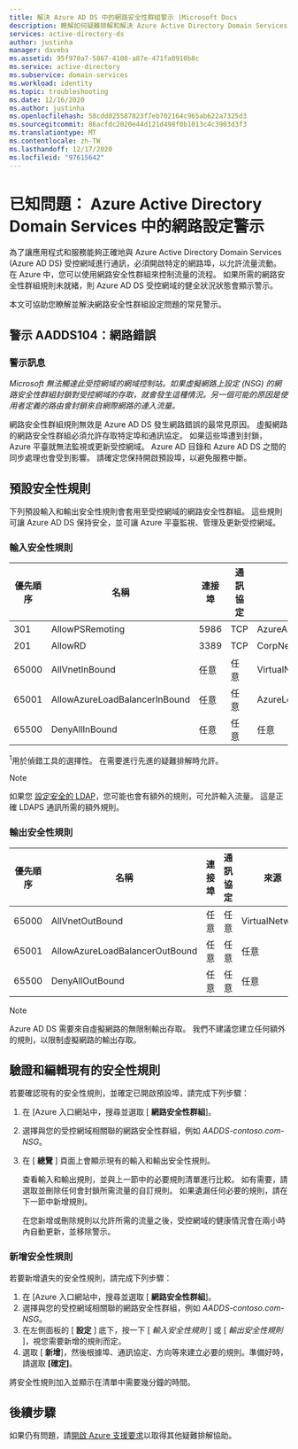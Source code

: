 ```yaml
---
title: 解決 Azure AD DS 中的網路安全性群組警示 |Microsoft Docs
description: 瞭解如何疑難排解和解決 Azure Active Directory Domain Services 的網路安全性群組設定警示
services: active-directory-ds
author: justinha
manager: daveba
ms.assetid: 95f970a7-5867-4108-a87e-471fa0910b8c
ms.service: active-directory
ms.subservice: domain-services
ms.workload: identity
ms.topic: troubleshooting
ms.date: 12/16/2020
ms.author: justinha
ms.openlocfilehash: 58cdd025587823f7eb702164c965ab622a7325d3
ms.sourcegitcommit: 86acfdc2020e44d121d498f0b1013c4c3903d3f3
ms.translationtype: MT
ms.contentlocale: zh-TW
ms.lasthandoff: 12/17/2020
ms.locfileid: "97615642"
---
```

# <a name="known-issues-network-configuration-alerts-in-azure-active-directory-domain-services"></a>已知問題： Azure Active Directory Domain Services 中的網路設定警示

為了讓應用程式和服務能夠正確地與 Azure Active Directory Domain Services (Azure AD DS) 受控網域進行通訊，必須開啟特定的網路埠，以允許流量流動。 在 Azure 中，您可以使用網路安全性群組來控制流量的流程。 如果所需的網路安全性群組規則未就緒，則 Azure AD DS 受控網域的健全狀況狀態會顯示警示。

本文可協助您瞭解並解決網路安全性群組設定問題的常見警示。

## <a name="alert-aadds104-network-error"></a>警示 AADDS104：網路錯誤

### <a name="alert-message"></a>警示訊息

*Microsoft 無法觸達此受控網域的網域控制站。如果虛擬網路上設定 (NSG) 的網路安全性群組封鎖對受控網域的存取，就會發生這種情況。另一個可能的原因是使用者定義的路由會封鎖來自網際網路的連入流量。*

網路安全性群組規則無效是 Azure AD DS 發生網路錯誤的最常見原因。 虛擬網路的網路安全性群組必須允許存取特定埠和通訊協定。 如果這些埠遭到封鎖，Azure 平臺就無法監視或更新受控網域。 Azure AD 目錄和 Azure AD DS 之間的同步處理也會受到影響。 請確定您保持開啟預設埠，以避免服務中斷。

## <a name="default-security-rules"></a>預設安全性規則

下列預設輸入和輸出安全性規則會套用至受控網域的網路安全性群組。 這些規則可讓 Azure AD DS 保持安全，並可讓 Azure 平臺監視、管理及更新受控網域。

### <a name="inbound-security-rules"></a>輸入安全性規則

| 優先順序 | 名稱 | 連接埠 | 通訊協定 | 來源 | Destination | 動作 |
|----------|------|------|----------|--------|-------------|--------|
| 301      | AllowPSRemoting | 5986| TCP | AzureActiveDirectoryDomainServices | 任意 | Allow |
| 201      | AllowRD | 3389 | TCP | CorpNetSaw | 任意 | 拒絕<sup>1</sup> |
| 65000    | AllVnetInBound | 任意 | 任意 | VirtualNetwork | VirtualNetwork | 允許 |
| 65001    | AllowAzureLoadBalancerInBound | 任意 | 任意 | AzureLoadBalancer | 任意 | Allow |
| 65500    | DenyAllInBound | 任意 | 任意 | 任意 | 任意 | 拒絕 |
<sup>1</sup>用於偵錯工具的選擇性。 在需要進行先進的疑難排解時允許。

> [!NOTE]
> 如果您 [設定安全的 LDAP][configure-ldaps]，您可能也會有額外的規則，可允許輸入流量。 這是正確 LDAPS 通訊所需的額外規則。

### <a name="outbound-security-rules"></a>輸出安全性規則

| 優先順序 | 名稱 | 連接埠 | 通訊協定 | 來源 | Destination | 動作 |
|----------|------|------|----------|--------|-------------|--------|
| 65000    | AllVnetOutBound | 任意 | 任意 | VirtualNetwork | VirtualNetwork | 允許 |
| 65001    | AllowAzureLoadBalancerOutBound | 任意 | 任意 |  任意 | 網際網路 | 允許 |
| 65500    | DenyAllOutBound | 任意 | 任意 | 任意 | 任意 | 拒絕 |

>[!NOTE]
> Azure AD DS 需要來自虛擬網路的無限制輸出存取。 我們不建議您建立任何額外的規則，以限制虛擬網路的輸出存取。

## <a name="verify-and-edit-existing-security-rules"></a>驗證和編輯現有的安全性規則

若要確認現有的安全性規則，並確定已開啟預設埠，請完成下列步驟：

1. 在 [Azure 入口網站中，搜尋並選取 [ **網路安全性群組**]。
1. 選擇與您的受控網域相關聯的網路安全性群組，例如 *AADDS-contoso.com-NSG*。
1. 在 [ **總覽** ] 頁面上會顯示現有的輸入和輸出安全性規則。

    查看輸入和輸出規則，並與上一節中的必要規則清單進行比較。 如有需要，請選取並刪除任何會封鎖所需流量的自訂規則。 如果遺漏任何必要的規則，請在下一節中新增規則。

    在您新增或刪除規則以允許所需的流量之後，受控網域的健康情況會在兩小時內自動更新，並移除警示。

### <a name="add-a-security-rule"></a>新增安全性規則

若要新增遺失的安全性規則，請完成下列步驟：

1. 在 [Azure 入口網站中，搜尋並選取 [ **網路安全性群組**]。
1. 選擇與您的受控網域相關聯的網路安全性群組，例如 *AADDS-contoso.com-NSG*。
1. 在左側面板的 [ **設定** ] 底下，按一下 [ *輸入安全性規則* ] 或 [ *輸出安全性規則* ]，視您需要新增的規則而定。
1. 選取 [ **新增**]，然後根據埠、通訊協定、方向等來建立必要的規則。準備好時，請選取 **[確定]**。

將安全性規則加入並顯示在清單中需要幾分鐘的時間。

## <a name="next-steps"></a>後續步驟

如果仍有問題，請[開啟 Azure 支援要求][azure-support]以取得其他疑難排解協助。

<!-- INTERNAL LINKS -->
[azure-support]: ../active-directory/fundamentals/active-directory-troubleshooting-support-howto.md
[configure-ldaps]: tutorial-configure-ldaps.md
